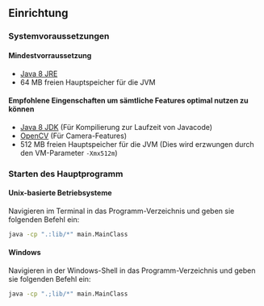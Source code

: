 ## Einrichtung

### Systemvoraussetzungen

#### Mindestvorraussetzung

- [Java 8 JRE](http://www.oracle.com/technetwork/java/javase/downloads/)
- 64 MB freien Hauptspeicher für die JVM

<!--- -Xms64m -Xmx512m -->


#### Empfohlene Eingenschaften um sämtliche Features optimal nutzen zu können

- [Java 8 JDK](http://www.oracle.com/technetwork/java/javase/downloads/) (Für Kompilierung zur Laufzeit von Javacode)
- [OpenCV](http://opencv.org/) (Für Camera-Features)
- 512 MB freien Hauptspeicher für die JVM (Dies wird erzwungen durch den VM-Parameter `-Xmx512m`)


### Starten des Hauptprogramm

#### Unix-basierte Betriebsysteme

Navigieren im Terminal in das Programm-Verzeichnis und geben sie folgenden Befehl ein:
```bash
java -cp ".:lib/*" main.MainClass
```

#### Windows

Navigieren in der Windows-Shell in das Programm-Verzeichnis und geben sie folgenden Befehl ein:
```bash
java -cp ".;lib/*" main.MainClass
```

